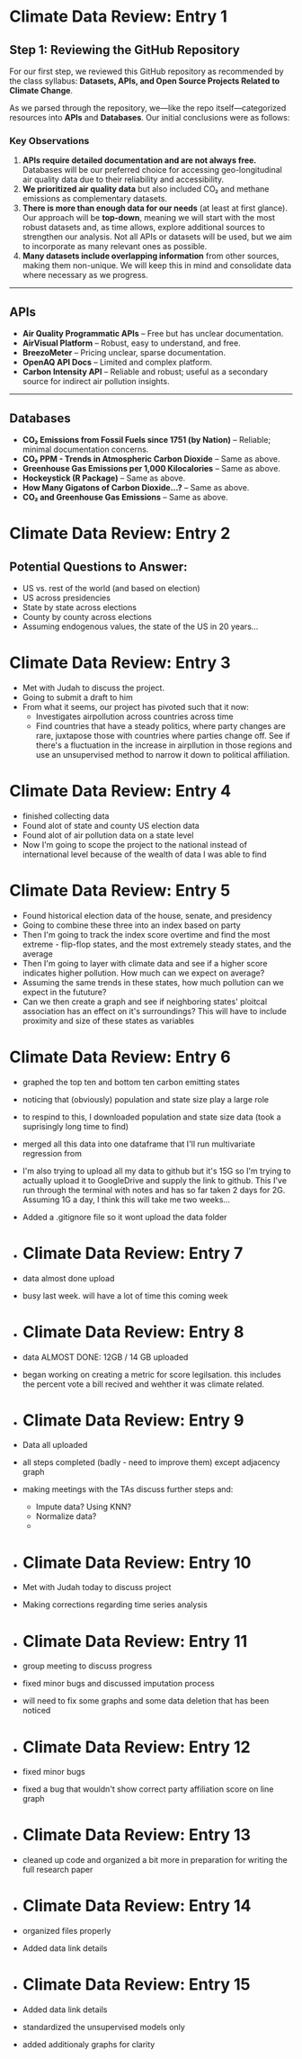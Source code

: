 # Climate Data Review: Entry 1

## Step 1: Reviewing the GitHub Repository

For our first step, we reviewed this GitHub repository as recommended by the class syllabus: **Datasets, APIs, and Open Source Projects Related to Climate Change**.  

As we parsed through the repository, we—like the repo itself—categorized resources into **APIs** and **Databases**. Our initial conclusions were as follows:

### Key Observations

1. **APIs require detailed documentation and are not always free.** Databases will be our preferred choice for accessing geo-longitudinal air quality data due to their reliability and accessibility.  
2. **We prioritized air quality data** but also included CO₂ and methane emissions as complementary datasets.  
3. **There is more than enough data for our needs** (at least at first glance). Our approach will be **top-down**, meaning we will start with the most robust datasets and, as time allows, explore additional sources to strengthen our analysis. Not all APIs or datasets will be used, but we aim to incorporate as many relevant ones as possible.  
4. **Many datasets include overlapping information** from other sources, making them non-unique. We will keep this in mind and consolidate data where necessary as we progress.  

---

## APIs

- **Air Quality Programmatic APIs** – Free but has unclear documentation.  
- **AirVisual Platform** – Robust, easy to understand, and free.  
- **BreezoMeter** – Pricing unclear, sparse documentation.  
- **OpenAQ API Docs** – Limited and complex platform.  
- **Carbon Intensity API** – Reliable and robust; useful as a secondary source for indirect air pollution insights.  

---

## Databases

- **CO₂ Emissions from Fossil Fuels since 1751 (by Nation)** – Reliable; minimal documentation concerns.  
- **CO₂ PPM - Trends in Atmospheric Carbon Dioxide** – Same as above.  
- **Greenhouse Gas Emissions per 1,000 Kilocalories** – Same as above.  
- **Hockeystick (R Package)** – Same as above.  
- **How Many Gigatons of Carbon Dioxide...?** – Same as above.  
- **CO₂ and Greenhouse Gas Emissions** – Same as above.

# Climate Data Review: Entry 2
## Potential Questions to Answer:
- US vs. rest of the world (and based on election)
- US across presidencies
- State by state across elections
- County by county across elections
- Assuming endogenous values, the state of the US in 20 years...

# Climate Data Review: Entry 3
- Met with Judah to discuss the project.
- Going to submit a draft to him
- From what it seems, our project has pivoted such that it now:
  - Investigates airpollution across countries across time
  - Find countries that have a steady politics, where party changes are rare, juxtapose those with countries where parties change off. See if there's a fluctuation in the increase in airpllution in those regions and use an unsupervised method to narrow it down to political affiliation.
 
# Climate Data Review: Entry 4 
- finished collecting data
- Found alot of state and county US election data
- Found alot of air pollution data on a state level
- Now I'm going to scope the project to the national instead of international level because of the wealth of data I was able to find

# Climate Data Review: Entry 5
- Found historical election data of the house, senate, and presidency
- Going to combine these three into an index based on party
- Then I'm going to track the index score overtime and find the most extreme - flip-flop states, and the most extremely steady states, and the average
- Then I'm going to layer with climate data and see if a higher score indicates higher pollution. How much can we expect on average?
- Assuming the same trends in these states, how much pollution can we expect in the fututure?
- Can we then create a graph and see if neighboring states' ploitcal association has an effect on it's surroundings? This will have to include proximity and size of these states as variables

# Climate Data Review: Entry 6
- graphed the top ten and bottom ten carbon emitting states
- noticing that (obviously) population and state size play a large role
- to respind to this, I downloaded population and state size data (took a suprisingly long time to find)
- merged all this data into one dataframe that I'll run multivariate regression from
- I'm also trying to upload all my data to github but it's 15G so I'm trying to actually upload it to GoogleDrive and supply the link to github. This I've run through the terminal with notes and has so far taken 2 days for 2G. Assuming 1G a day, I think this will take me two weeks...
- Added a .gitignore file so it wont upload the data folder

- # Climate Data Review: Entry 7
- data almost done upload
- busy last week. will have a lot of time this coming week

- # Climate Data Review: Entry 8
- data ALMOST DONE: 12GB / 14 GB uploaded
- began working on creating a metric for score legilsation. this includes the percent vote a bill recived and wehther it was climate related.

- # Climate Data Review: Entry 9
- Data all uploaded
- all steps completed (badly - need to improve them) except adjacency graph
- making meetings with the TAs discuss further steps and:
  - Impute data? Using KNN?
  - Normalize data?
  - 
-  # Climate Data Review: Entry 10
- Met with Judah today to discuss project
- Making corrections regarding time series analysis

-  # Climate Data Review: Entry 11
- group meeting to discuss progress
- fixed minor bugs and discussed imputation process
- will need to fix some graphs and some data deletion that has been noticed

-  # Climate Data Review: Entry 12
- fixed minor bugs
- fixed a bug that wouldn't show correct party affiliation score on line graph

-  # Climate Data Review: Entry 13
- cleaned up code and organized a bit more in preparation for writing the full research paper

-  # Climate Data Review: Entry 14
- organized files properly
- Added data link details

-  # Climate Data Review: Entry 15
- Added data link details
- standardized the unsupervised models only
- added additionaly graphs for clarity